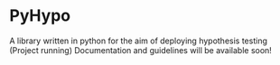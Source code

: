 # PyHypo
A library written in python for the aim of deploying hypothesis testing (Project running)
Documentation and guidelines will be available soon!
